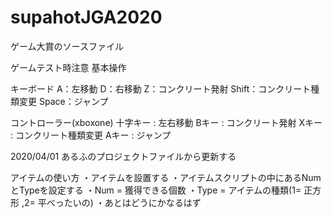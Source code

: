 # supahotJGA2020
ゲーム大賞のソースファイル

ゲームテスト時注意
基本操作

キーボード
A：左移動
D：右移動
Z：コンクリート発射
Shift：コンクリート種類変更
Space：ジャンプ

コントローラー(xboxone)
十字キー : 左右移動
Bキー : コンクリート発射
Xキー : コンクリート種類変更
Aキー : ジャンプ

2020/04/01
あるふのプロジェクトファイルから更新する

アイテムの使い方
・アイテムを設置する
・アイテムスクリプトの中にあるNumとTypeを設定する
	・Num = 獲得できる個数
	・Type = アイテムの種類(1= 正方形 ,2= 平べったいの)
・あとはどうにかなるはず